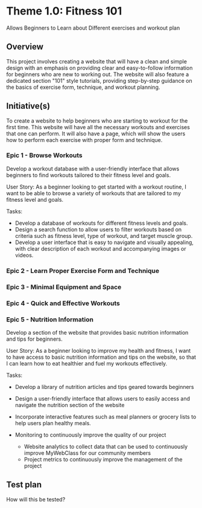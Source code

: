 # Theme 1.0: Fitness 101
Allows Beginners to Learn about Different exercises and workout plan

## Overview
This project involves creating a website that will have a clean and simple design with an emphasis on providing clear and easy-to-follow information for beginners who are new to working out. The website will also feature a dedicated section "101" style tutorials, providing step-by-step guidance on the basics of exercise form, technique, and workout planning. 

## Initiative(s)
To create a website to help beginners who are starting to workout for the first time. This website will have all the necessary workouts and exercises that one can perform. It will also have a page, which will show the users how to perform each exercise with proper form and technique.

### Epic 1 - Browse Workouts
Develop a workout database with a user-friendly interface that allows beginners to find workouts tailored to their fitness level and goals.

User Story:
As a beginner looking to get started with a workout routine, I want to be able to browse a variety of workouts that are tailored to my fitness level and goals.

Tasks:
* Develop a database of workouts for different fitness levels and goals.
* Design a search function to allow users to filter workouts based on criteria such as fitness level, type of workout, and target muscle group.
* Develop a user interface that is easy to navigate and visually appealing, with clear description of each workout and accompanying images or videos.

### Epic 2 - Learn Proper Exercise Form and Technique

### Epic 3 - Minimal Equipment and Space
### Epic 4 - Quick and Effective Workouts
### Epic 5 - Nutrition Information
Develop a section of the website that provides basic nutrition information and tips for beginners.

User Story: As a beginner looking to improve my health and fitness, I want to have access to basic nutrition information and tips on the website, so that I can learn how to eat healthier and fuel my workouts effectively.

Tasks:
* Develop a library of nutrition articles and tips geared towards beginners
* Design a user-friendly interface that allows users to easily access and navigate the nutrition section of the website
* Incorporate interactive features such as meal planners or grocery lists to help users plan healthy meals.

* Monitoring to continuously improve the quality of our project
  * Website analytics to collect data that can be used to continuously improve MyWebClass for our community members
  * Project metrics to continuously improve the management of the project

## Test plan
How will this be tested?

